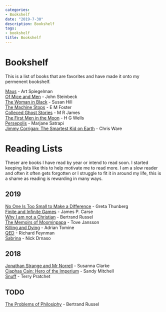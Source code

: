 ```yaml
---
categories:
- Bookshelf
date: "2019-7-30"
description: Bookshelf
tags:
- bookshelf
title: Bookshelf
---
```


# Bookshelf

This is a list of books that are favorites and have made it onto my permenent bookshelf.

[Maus](https://www.amazon.co.uk/Complete-MAUS-Art-Spiegelman/dp/0141014083/ref=sr_1_1?keywords=Maus&qid=1564899946&s=gateway&sr=8-1) - Art Spiegelman  
[Of Mice and Men](https://www.amazon.co.uk/Mice-Men-Penguin-Red-Classics/dp/0141023570/ref=sr_1_1?keywords=of+mice+and+men&qid=1564598049&s=gateway&sr=8-1) - John Steinbeck  
[The Woman in Black](https://www.amazon.co.uk/Woman-Black-Susan-Hill/dp/0099288478/ref=sr_1_1?keywords=the+woman+in+black&qid=1564551449&s=gateway&sr=8-1) - Susan Hill  
[The Machine Stops](https://www.amazon.co.uk/Machine-Stops-Penguin-Modern-Classics/dp/0141195983/ref=sr_1_1?crid=3VA41BD7WLNWH&keywords=the+machine+stops&qid=1564551507&s=gateway&sprefix=The+machine+stops%2Caps%2C152&sr=8-1) - E M Foster  
[Colleced Ghost Stories](https://www.amazon.co.uk/Collected-Ghost-Stories-Hardback-Collection/dp/0198797362/ref=sr_1_11?keywords=M+R+James&qid=1564551572&s=gateway&sr=8-11) - M R James  
[The First Men in the Moon](https://www.amazon.co.uk/First-Men-Moon-Penguin-Classics/dp/0141441089/ref=sr_1_1?keywords=the+first+man+in+the+moon&qid=1564551660&s=gateway&sr=8-1) - H G Wells  
[Persepolis](https://www.amazon.co.uk/Persepolis-Marjane-Satrapi/dp/009952399X/ref=sr_1_4?crid=3F9L6NZ5PKKVL&keywords=persepolis&qid=1564551721&s=gateway&sprefix=persepo%2Caps%2C175&sr=8-4) - Marjane Satrapi  
[Jimmy Corrigan: The Smartest Kid on Earth](https://www.amazon.co.uk/Jimmy-Corrigan-Smartest-Kid-Earth/dp/0224062107/ref=sr_1_1?crid=12S04GSGQAFAG&keywords=jimmy+corrigan+the+smartest+kid+on+earth&qid=1564551809&s=gateway&sprefix=jimmy+corrig%2Caps%2C167&sr=8-1) - Chris Ware  


# Reading Lists

Theser are books I have read by year or intend to read soon. I started keeping lists like this to help motivate me to read more. I am a slow reader and often it often gets forgotten or I struggle to fit it in around my life, this is a shame as reading is rewarding in many ways.

## 2019
[No One Is Too Small to Make a Difference](https://www.amazon.co.uk/One-Too-Small-Make-Difference/dp/0141991747/ref=sr_1_1?crid=19PK0KJEO8I6J&keywords=greta+thunberg&qid=1568201252&s=gateway&sprefix=greta%2Caps%2C140&sr=8-1) - Greta Thunberg  
[Finite and Infinite Games](https://www.amazon.co.uk/Finite-Infinite-Games-James-Carse/dp/1476731713/ref=sr_1_1?crid=3GXCR7E0WIZ46&keywords=finite+and+infinite+games&qid=1564515453&s=gateway&sprefix=finite+an%2Caps%2C174&sr=8-1) - James P. Carse  
[Why I am not a Christian](https://users.drew.edu/~jlenz/whynot.html) - Bertrand Russel  
[The Memoirs of Moominpapa](https://www.amazon.co.uk/Memoirs-Moominpappa-Moomins-Collectors-Editions/dp/1908745673/ref=sr_1_21?keywords=moomin+books&qid=1564515972&s=gateway&sr=8-21) - Tove Jansson  
[Killing and Dying](https://www.amazon.co.uk/Killing-Dying-Adrian-Tomine/dp/0571325149/ref=sr_1_1?crid=1ZMY2VYU0T0HY&keywords=killing+and+dying&qid=1564516504&s=gateway&sprefix=killing+and+dy%2Cdigital-text%2C176&sr=8-1) - Adrian Tomine  
[QED](https://www.amazon.co.uk/QED-Strange-Theory-Light-Matter-ebook/dp/B00BR40XJ6/ref=pd_sim_351_3/257-3967356-9614469?_encoding=UTF8&pd_rd_i=B00BR40XJ6&pd_rd_r=204fb3af-33f6-416e-b077-16d563a199ff&pd_rd_w=nR7pc&pd_rd_wg=1IFZa&pf_rd_p=1b8636ae-4f21-4403-a813-e8849dd46de4&pf_rd_r=866AMJGWGGYJBRR14MW4&psc=1&refRID=866AMJGWGGYJBRR14MW4) - Richard Feynman  
[Sabrina](https://www.amazon.co.uk/Sabrina-Nick-Drnaso-ebook/dp/B07DCW95ZT/ref=sr_1_2?keywords=sabrina&qid=1564516453&s=digital-text&sr=1-2) - Nick Drnaso  

## 2018

[Jonathan Strange and Mr Norrell](https://www.amazon.co.uk/Jonathan-Strange-Norrell-Susanna-Clarke-ebook/dp/B003DVG7QY/ref=sr_1_2?crid=25P4L953EACMJ&keywords=jonathan+strange+and+mr+norrell&qid=1564598111&s=gateway&sprefix=Norre%2Caps%2C206&sr=8-2) - Susanna Clarke  
[Ciaphas Cain: Hero of the Imperium](https://www.amazon.co.uk/Caiphas-Cain-Hero-Imperium-Ciaphas/dp/1849702705/ref=sr_1_6?crid=398XBJAJSQ6KD&keywords=ciaphas+cain&qid=1564598182&s=gateway&sprefix=Ciap%2Caps%2C163&sr=8-6) - Sandy Mitchell  
[Snuff](https://www.amazon.co.uk/Snuff-Discworld-Novel-39-Novels/dp/0552166758/ref=sr_1_1?crid=2MXKUPNZ5COP8&keywords=snuff+terry+pratchett&qid=1564943265&s=gateway&sprefix=snuff+terry+p%2Caps%2C163&sr=8-1) - Terry Pratchet  

## TODO
[The Problems of Philosiphy](https://www.amazon.co.uk/Problems-Philosophy-OPUS-Bertrand-Russell/dp/0192854232/ref=sr_1_1?keywords=the+problems+of+western+philosophy+bertrand&qid=1564516250&s=gateway&sr=8-1) - Bertrand Russel  



